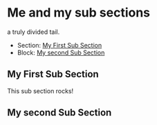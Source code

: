 <!-- GENERATED DOCUMENT DO NOT EDIT! -->
<!-- prettier-ignore-start -->
<!-- markdownlint-disable -->

<!-- Compiled with doculisp https://www.npmjs.com/package/doculisp -->

# Me and my sub sections #

a truly divided tail.

* Section: [My First Sub Section](#my-first-sub-section)
* Block: [My second Sub Section](#my-second-sub-section)

## My First Sub Section ##

This sub section rocks!

## My second Sub Section ##

<!-- markdownlint-restore -->
<!-- prettier-ignore-end -->
<!-- GENERATED DOCUMENT DO NOT EDIT! -->
